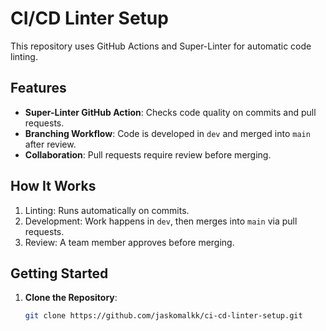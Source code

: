 # CI/CD Linter Setup

This repository uses GitHub Actions and Super-Linter for automatic code linting.

## Features

- **Super-Linter GitHub Action**: Checks code quality on commits and pull requests.
- **Branching Workflow**: Code is developed in `dev` and merged into `main` after review.
- **Collaboration**: Pull requests require review before merging.

## How It Works

1. Linting: Runs automatically on commits.
2. Development: Work happens in `dev`, then merges into `main` via pull requests.
3. Review: A team member approves before merging.

## Getting Started

1. **Clone the Repository**:
   ```bash
   git clone https://github.com/jaskomalkk/ci-cd-linter-setup.git
   ```
